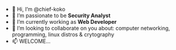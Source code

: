 - 👋 Hi, I’m @chief-koko
- 👀 I’m passionate to be **Security Analyst**
- 🌱 I’m currently working as **Web Developer**
- 💞️ I’m looking to collaborate on you about: computer networking, programming, linux distros & crytography
- 📫 WELCOME...

<!---
chief-koko/chief-koko is a ✨ special ✨ repository because its `README.md` (this file) appears on your GitHub profile.
You can click the Preview link to take a look at your changes.
--->
